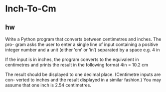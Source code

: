 # Inch-To-Cm

## hw

Write a Python program that converts between centimetres and inches. The pro-
gram asks the user to enter a single line of input containing a positive integer
number and a unit (either ’cm’ or ’in’) separated by a space e.g.
4 in

If the input is in inches, the program converts to the equivalent in centimetres and
prints the result in the following format
4in = 10.2 cm

The result should be displayed to one decimal place. (Centimetre inputs are con-
verted to inches and the result displayed in a similar fashion.) You may assume
that one inch is 2.54 centimetres.
